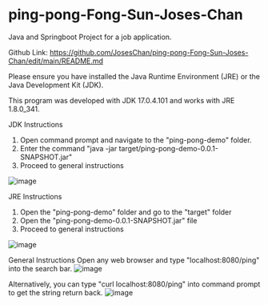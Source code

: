# ping-pong-Fong-Sun-Joses-Chan
Java and Springboot Project for a job application.

Github Link: https://github.com/JosesChan/ping-pong-Fong-Sun-Joses-Chan/edit/main/README.md

Please ensure you have installed the Java Runtime Environment (JRE) or the Java Development Kit (JDK). 

This program was developed with JDK 17.0.4.101 and works with JRE 1.8.0_341.

JDK Instructions
1. Open command prompt and navigate to the "ping-pong-demo" folder.
2. Enter the command "java -jar target/ping-pong-demo-0.0.1-SNAPSHOT.jar"
3. Proceed to general instructions

![image](https://user-images.githubusercontent.com/2979485/193377985-27729a83-30b1-4bfa-a9e8-042bd9a93e15.png)


JRE Instructions
1. Open the "ping-pong-demo" folder and go to the "target" folder
2. Open the "ping-pong-demo-0.0.1-SNAPSHOT.jar" file
3. Proceed to general instructions


![image](https://user-images.githubusercontent.com/2979485/193377958-4bcc9dce-ac56-435b-b926-2bee31a46455.png)


General Instructions
Open any web browser and type "localhost:8080/ping" into the search bar.
![image](https://user-images.githubusercontent.com/2979485/193377909-9e09fbe1-d2c4-4754-b720-08355fc3de7e.png)

Alternatively, you can type "curl localhost:8080/ping" into command prompt to get the string return back.
![image](https://user-images.githubusercontent.com/2979485/193378040-f3e27c5a-72c0-4bf3-b9ce-b88c69b04cbb.png)
